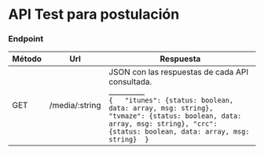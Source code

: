 # API Test para postulación


###  Endpoint

|Método|Url|Respuesta|
|----------------|-------------------------------|-----------------------------|
|GET|/media/:string|JSON con las respuestas de cada API consultada. <br>__________<br> `{	"itunes": {status: boolean, data: array, msg: string}, "tvmaze": {status: boolean, data: array, msg: string}, "crc": {status: boolean, data: array, msg: string}  }` |
